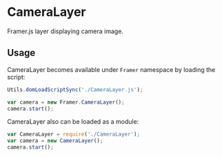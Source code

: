 CameraLayer
===========

Framer.js layer displaying camera image.


Usage
-----

CameraLayer becomes available under `Framer` namespace by loading the script:
```js
Utils.domLoadScriptSync('./CameraLayer.js');

var camera = new Framer.CameraLayer();
camera.start();
```

CameraLayer also can be loaded as a module:
```js
var CameraLayer = require('./CameraLayer');
var camera = new CameraLayer();
camera.start();
```
